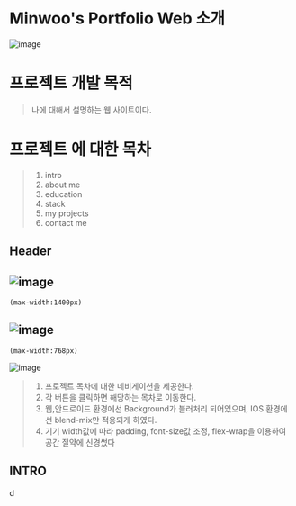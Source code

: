 # Minwoo's Portfolio Web 소개
![image](https://user-images.githubusercontent.com/70689018/217757152-b1b873f6-37ad-4d34-b1a8-615eb3615f88.png)

# 프로젝트 개발 목적
> 나에 대해서 설명하는 웹 사이트이다. 

# 프로젝트 에 대한 목차 
> 1. intro
> 2. about me
> 3. education
> 4. stack
> 5. my projects
> 6. contact me

## Header
![image](https://user-images.githubusercontent.com/70689018/217759326-e7c67be2-719e-4122-a80d-4077c7c57d24.png)
------------------------
```
(max-width:1400px)
```
![image](https://user-images.githubusercontent.com/70689018/217760165-057c4d85-9f15-474f-8d25-be626b0d77ff.png)
------------------------
```
(max-width:768px)
```
![image](https://user-images.githubusercontent.com/70689018/217760211-bfd0494f-1886-49f5-bc2e-4eb909c9f9a2.png)

> 1. 프로젝트 목차에 대한 네비게이션을 제공한다.
> 2. 각 버튼을 클릭하면 해당하는 목차로 이동한다.
> 3. 웹,안드로이드 환경에선 Background가 블러처리 되어있으며, IOS 환경에선 blend-mix만 적용되게 하였다.
> 4. 기기 width값에 따라 padding, font-size값 조정, flex-wrap을 이용하여 공간 절약에 신경썼다

## INTRO
d